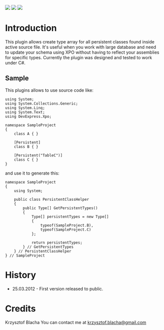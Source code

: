 [![](http://dxcorecommunityplugins.googlecode.com/svn/trunk/Common/Graphics/Download.png)](http://www.rorybecker.co.uk/DevExpress/Community/Plugins/CR_CreatePersistentClassList/)
[![](http://dxcorecommunityplugins.googlecode.com/svn/trunk/Common/Graphics/InstallHelp.png)](http://code.google.com/p/dxcorecommunityplugins/wiki/InstallInstructions)
[![](http://dxcorecommunityplugins.googlecode.com/svn/trunk/Common/Graphics/Feedback.png)](http://code.google.com/p/dxcorecommunityplugins/wiki/Feedback)

# Introduction #

This plugin allows create type array for all persistent classes found inside active source file. It's useful when you work with large database and need to update your schema using XPO without having to reflect your assemblies for specific types. Currently the plugin was designed and tested to work under C#.

## Sample ##

This plugins allows to use source code like:

```
using System;
using System.Collections.Generic;
using System.Linq;
using System.Text;
using DevExpress.Xpo;

namespace SampleProject
{
    class A { }

    [Persistent]
    class B { }

    [Persistent("TableC")]
    class C { }
}
```

and use it to generate this:

```
namespace SampleProject
{
	using System;

	public class PersistentClassHelper
	{
		public Type[] GetPersistentTypes()
		{
			Type[] persistentTypes = new Type[]
			{
				typeof(SampleProject.B),
				typeof(SampleProject.C)
			};

			return persistentTypes;
		} // GetPersistentTypes
	} // PersistentClassHelper
} // SampleProject
```

# History #

  * 25.03.2012 - First version released to public.

# Credits #

Krzysztof Blacha
You can contact me at krzysztof.blacha@gmail.com